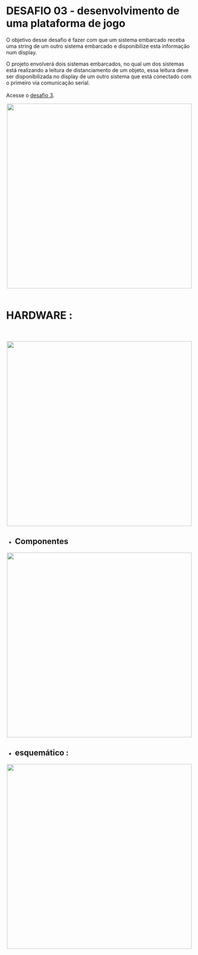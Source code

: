 # **DESAFIO 03 - desenvolvimento de uma plataforma de jogo**
 
O objetivo desse desafio é fazer com que um sistema embarcado receba uma string de um outro sistema embarcado e disponibilize esta informação num display.

O projeto envolverá dois sistemas embarcados, no qual um dos sistemas está realizando a leitura de distanciamento de um objeto, essa leitura deve ser disponibilizada no display de um outro sistema que está conectado com o primeiro via comunicação serial.
<br/>
<br/>
Acesse o [desafio 3](https://www.tinkercad.com/things/7rxjiAGjmyg-desafio-03-sist-embarcados/editel?sharecode=aEA1r1uhOvTOz76HlKjHzsmui2sIZZILya43ItDnJtU).

 <div align="center">
<img src="https://user-images.githubusercontent.com/99812296/177029184-dcc8ab95-d58e-4f75-8a64-2955113a7c28.png" width="500"/>
</div>

<br/>

# **HARDWARE** :

<br/>
<br/>

<div align="center">
<img src="https://user-images.githubusercontent.com/99812296/165871446-b368f0df-e81d-440b-8ff5-2a61fcd34921.png" width="500"/>
</div>

- ## **Componentes**

<div align="center">
<img src="https://user-images.githubusercontent.com/99812296/165872214-5c897a03-1622-41a5-aa97-29c23e3dbeee.png" width="500"/>
</div>
 
 - ## **esquemático** :

<div align="center">
<img src="https://user-images.githubusercontent.com/99812296/165873452-3f48a92b-4979-424b-b482-9007e53e4622.png" width="500"/>
</div>
<br/>
